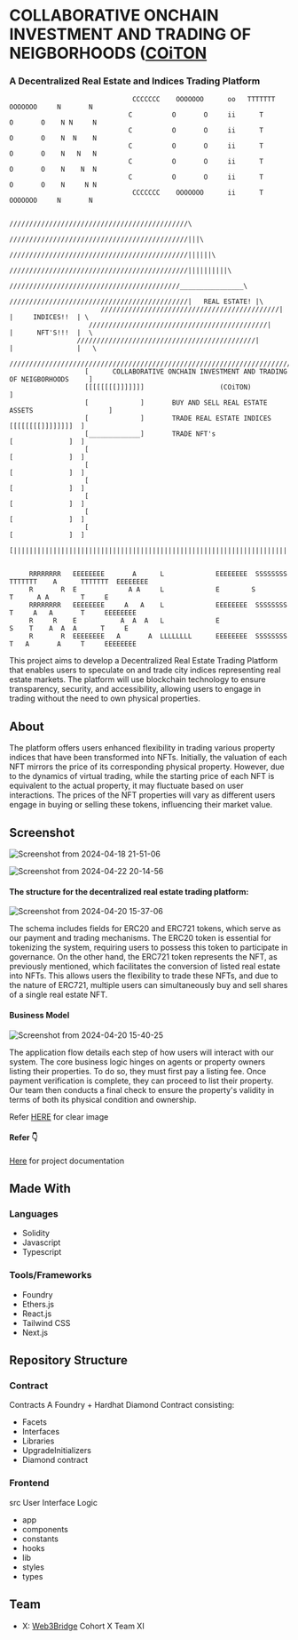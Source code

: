 # COLLABORATIVE ONCHAIN INVESTMENT AND TRADING OF NEIGBORHOODS ([COiTON](coiton.vercel.app/)
### A Decentralized Real Estate and Indices Trading Platform

                                   CCCCCCC    OOOOOOO      oo   TTTTTTT    OOOOOOO     N       N
                                  C          O       O     ii      T      O       O    N N     N
                                  C          O       O     ii      T      O       O    N  N    N
                                  C          O       O     ii      T      O       O    N   N   N
                                  C          O       O     ii      T      O       O    N    N  N
                                  C          O       O     ii      T      O       O    N     N N
                                   CCCCCCC    OOOOOOO      ii      T       OOOOOOO     N       N

                                           /////////////////////////////////////////////\
                                         /////////////////////////////////////////////|||\
                                       /////////////////////////////////////////////||||||\
                                    /////////////////////////////////////////////||||||||||\
                                 ///////////////////////////////////////////________________\
                              /////////////////////////////////////////////|   REAL ESTATE! |\
                           /////////////////////////////////////////////|  |     INDICES!!  | \
                        /////////////////////////////////////////////|     |      NFT'S!!!  |  \
                     /////////////////////////////////////////////|        |                |   \
                  ///////////////////////////////////////////////////////////////////////////////\
                       [      COLLABORATIVE ONCHAIN INVESTMENT AND TRADING OF NEIGBORHOODS     ]
                       [[[[[[[[]]]]]]]                   (COiTON)                              ]
                       [             ]       BUY AND SELL REAL ESTATE ASSETS                   ]
                       [             ]       TRADE REAL ESTATE INDICES       [[[[[[[[]]]]]]]]  ]
                       [_____________]       TRADE NFT's                     [              ]  ]
                       [                                                     [              ]  ]
                       [                                                     [              ]  ]
                       [                                                     [              ]  ]
                       [                                                     [              ]  ]
                       [                                                     [              ]  ]
                       [                                                     [              ]  ]
                       [|||||||||||||||||||||||||||||||||||||||||||||||||||||||||||||||||||||||]
              
         
         RRRRRRRR   EEEEEEEE       A      L             EEEEEEEE  SSSSSSSS  TTTTTTT    A      TTTTTTT  EEEEEEEE
         R       R  E             A A     L             E        S             T      A A        T     E
         RRRRRRRR   EEEEEEEE     A   A    L             EEEEEEEE  SSSSSSSS     T     A   A       T     EEEEEEEE
         R     R    E           A  A  A   L             E                 S    T    A  A  A      T     E
         R       R  EEEEEEEE   A       A  LLLLLLLL      EEEEEEEE  SSSSSSSS     T   A       A     T     EEEEEEEE
         

This project aims to develop a Decentralized Real Estate Trading Platform that enables users to speculate on and trade city indices representing real estate markets. The platform will use blockchain technology to ensure transparency, security, and accessibility, allowing users to engage in trading without the need to own physical properties.

## About
The platform offers users enhanced flexibility in trading various property indices that have been transformed into NFTs. Initially, the valuation of each NFT mirrors the price of its corresponding physical property. However, due to the dynamics of virtual trading, while the starting price of each NFT is equivalent to the actual property, it may fluctuate based on user interactions. The prices of the NFT properties will vary as different users engage in buying or selling these tokens, influencing their market value.

## Screenshot
![Screenshot from 2024-04-18 21-51-06](https://github.com/WebSculptor/decentralized-real-estate-trading-platform/assets/137540755/ac087875-54b4-4c41-959c-41cdf80b5265)

![Screenshot from 2024-04-22 20-14-56](https://github.com/WebSculptor/decentralized-real-estate-trading-platform/assets/137540755/160dd12e-830c-4ed2-84c3-4b69a16f3d26)


#### The structure for the decentralized real estate trading platform:
![Screenshot from 2024-04-20 15-37-06](https://github.com/WebSculptor/decentralized-real-estate-trading-platform/assets/137540755/ba5823d1-2702-4895-9868-c7ca415e7d13)

The schema includes fields for ERC20 and ERC721 tokens, which serve as our payment and trading mechanisms. The ERC20 token is essential for tokenizing the system, requiring users to possess this token to participate in governance. On the other hand, the ERC721 token represents the NFT, as previously mentioned, which facilitates the conversion of listed real estate into NFTs. This allows users the flexibility to trade these NFTs, and due to the nature of ERC721, multiple users can simultaneously buy and sell shares of a single real estate NFT.

#### Business Model
![Screenshot from 2024-04-20 15-40-25](https://github.com/WebSculptor/decentralized-real-estate-trading-platform/assets/137540755/68fe9a28-a93c-4391-be80-b16aa96c3d61)

The application flow details each step of how users will interact with our system. The core business logic hinges on agents or property owners listing their properties. To do so, they must first pay a listing fee. Once payment verification is complete, they can proceed to list their property. Our team then conducts a final check to ensure the property's validity in terms of both its physical condition and ownership.

Refer [HERE](https://miro.com/app/board/uXjVKSLpxGc=/?share_link_id=836656075422) for clear image

#### Refer :point_down:
  [Here](https://docs.google.com/document/d/16zT6QBD0OLYLt4DStwxQAO-kORfeXYmqucrKSnFvW3k/edit) for project documentation


## Made With
  ### Languages
   * Solidity
   * Javascript
   * Typescript

 ### Tools/Frameworks
  * Foundry
  * Ethers.js
  * React.js
  * Tailwind CSS
  * Next.js

## Repository Structure
 ### Contract
   Contracts
   A Foundry + Hardhat Diamond Contract
   consisting:
   * Facets
   * Interfaces
   * Libraries
   * UpgradeInitializers
   * Diamond contract
 ### Frontend
   src
   User Interface Logic
   * app
   * components
   * constants
   * hooks
   * lib
   * styles
   * types
   

## Team
 * X: [Web3Bridge](https://twitter.com/Web3Bridge) Cohort X Team XI


